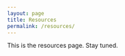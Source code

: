 ```yaml
---
layout: page
title: Resources
permalink: /resources/
---
```


This is the resources page. Stay tuned.
